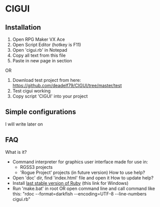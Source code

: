 CIGUI
=====

Installation
---
 1. Open RPG Maker VX Ace
 2. Open Script Editor (hotkey is F11)
 3. Open 'cigui.rb' in Notepad
 4. Copy all text from this file
 5. Paste in new page in <Material> section
 
OR

 1. Download test project from here: https://github.com/deadelf79/CIGUI/tree/master/test
 2. Test cigui working
 3. Copy script 'CIGUI' into your project
 
Simple configurations
---
I will write later on

FAQ
---
What is it?
 - Command interpreter for graphics user interface made for use in:
   - RGSS3 projects
   - 'Rogue Project' projects (in future version)
How to use help?
 - Open 'doc' dir, find 'index.html' file and open it
How to update help?
 - Install [last stable version of Ruby](http://rubyinstaller.org/) (this link for Windows)
 - Run 'make.bat' in root OR open command line and call command like this:
 "rdoc --format=darkfish --encoding=UTF-8 --line-numbers cigui.rb"
